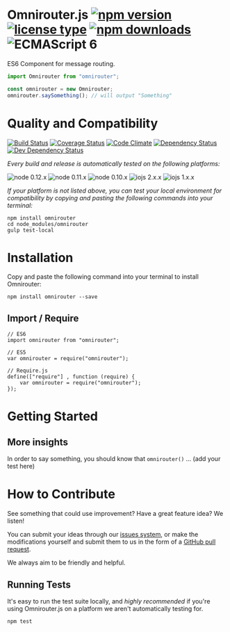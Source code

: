 # Omnirouter.js [![npm version](https://img.shields.io/npm/v/omnirouter.svg)](https://www.npmjs.com/package/omnirouter) [![license type](https://img.shields.io/npm/l/omnirouter.svg)](https://github.com/FreeAllMedia/omnirouter.git/blob/master/LICENSE) [![npm downloads](https://img.shields.io/npm/dm/omnirouter.svg)](https://www.npmjs.com/package/omnirouter) ![ECMAScript 6](https://img.shields.io/badge/ECMAScript-6-red.svg)

ES6 Component for message routing.

```javascript
import Omnirouter from "omnirouter";

const omnirouter = new Omnirouter;
omnirouter.saySomething(); // will output "Something"
```

# Quality and Compatibility

[![Build Status](https://travis-ci.org/FreeAllMedia/omnirouter.png?branch=master)](https://travis-ci.org/FreeAllMedia/omnirouter) [![Coverage Status](https://coveralls.io/repos/FreeAllMedia/omnirouter/badge.svg)](https://coveralls.io/r/FreeAllMedia/omnirouter) [![Code Climate](https://codeclimate.com/github/FreeAllMedia/omnirouter/badges/gpa.svg)](https://codeclimate.com/github/FreeAllMedia/omnirouter) [![Dependency Status](https://david-dm.org/FreeAllMedia/omnirouter.png?theme=shields.io)](https://david-dm.org/FreeAllMedia/omnirouter?theme=shields.io) [![Dev Dependency Status](https://david-dm.org/FreeAllMedia/omnirouter/dev-status.svg)](https://david-dm.org/FreeAllMedia/omnirouter?theme=shields.io#info=devDependencies)

*Every build and release is automatically tested on the following platforms:*

![node 0.12.x](https://img.shields.io/badge/node-0.12.x-brightgreen.svg) ![node 0.11.x](https://img.shields.io/badge/node-0.11.x-brightgreen.svg) ![node 0.10.x](https://img.shields.io/badge/node-0.10.x-brightgreen.svg)
![iojs 2.x.x](https://img.shields.io/badge/iojs-2.x.x-brightgreen.svg) ![iojs 1.x.x](https://img.shields.io/badge/iojs-1.x.x-brightgreen.svg)



*If your platform is not listed above, you can test your local environment for compatibility by copying and pasting the following commands into your terminal:*

```
npm install omnirouter
cd node_modules/omnirouter
gulp test-local
```

# Installation

Copy and paste the following command into your terminal to install Omnirouter:

```
npm install omnirouter --save
```

## Import / Require

```
// ES6
import omnirouter from "omnirouter";
```

```
// ES5
var omnirouter = require("omnirouter");
```

```
// Require.js
define(["require"] , function (require) {
    var omnirouter = require("omnirouter");
});
```

# Getting Started

## More insights

In order to say something, you should know that `omnirouter()` ... (add your test here)

# How to Contribute

See something that could use improvement? Have a great feature idea? We listen!

You can submit your ideas through our [issues system](https://github.com/FreeAllMedia/omnirouter/issues), or make the modifications yourself and submit them to us in the form of a [GitHub pull request](https://help.github.com/articles/using-pull-requests/).

We always aim to be friendly and helpful.

## Running Tests

It's easy to run the test suite locally, and *highly recommended* if you're using Omnirouter.js on a platform we aren't automatically testing for.

```
npm test
```



